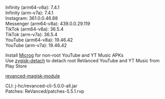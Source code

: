 Infinity (arm64-v8a): 7.4.1  
Infinity (arm-v7a): 7.4.1  
Instagram: 361.0.0.46.88  
Messenger (arm64-v8a): 439.0.0.29.119  
TikTok (arm64-v8a): 36.5.4  
TikTok (arm-v7a): 36.5.4  
YouTube (arm64-v8a): 19.46.42  
YouTube (arm-v7a): 19.46.42  

Install [Microg](https://github.com/ReVanced/GmsCore/releases) for non-root YouTube and YT Music APKs  
Use [zygisk-detach](https://github.com/j-hc/zygisk-detach) to detach root ReVanced YouTube and YT Music from Play Store  

[revanced-magisk-module](https://github.com/j-hc/revanced-magisk-module)
  
CLI: j-hc/revanced-cli-5.0.0-all.jar  
Patches: ReVanced/patches-5.5.1.rvp    
